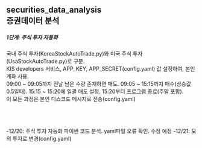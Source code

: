 ## securities_data_analysis<br>증권데이터 분석

<h5>1단계: 주식 투자 자동화</h5>
<h7>국내 주식 투자(KoreaStockAutoTrade.py)와 미국 주식 투자(UsaStockAutoTrade.py)로 구분.<br>
KIS developers 서비스, APP_KEY, APP_SECRET(config.yaml) 값 설정하여, 본인 계좌 사용.<br>
09:00 ~ 09:05까지 전날 남은 수량 존재하면 매도. 09:05 ~ 15:15까지 매수(상승값 0.5일때). 15:15 ~ 15:20에 일괄 매도 설정. 15:20부터 프로그램 종료(주말 포함).<br>
이 모든 과정은 본인 디스코드 메시지로 전송(config.yaml)<br>
</h7>
<br>
<br>
<br>


-12/20: 주식 투자 자동화 파이썬 코드 분석. yaml파일 오류 확인. 수정 예정
-12/21: 모의 투자로 변경(config.yaml)
